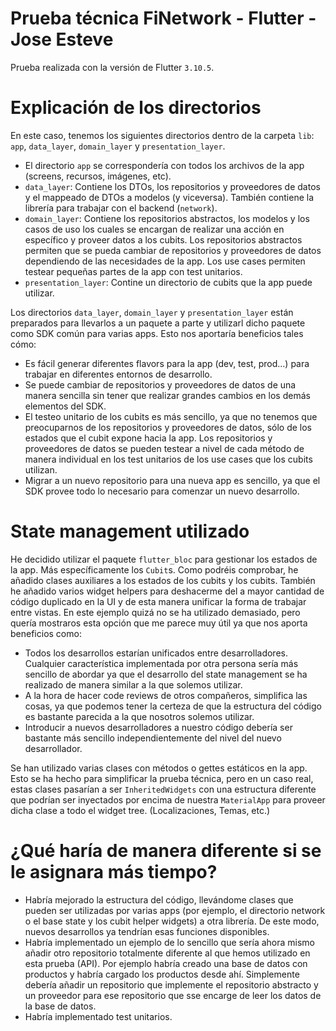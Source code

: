 # Prueba técnica FiNetwork - Flutter - Jose Esteve

Prueba realizada con la versión de Flutter `3.10.5`.

# Explicación de los directorios

En este caso, tenemos los siguientes directorios dentro de la carpeta `lib`: `app`, `data_layer`, `domain_layer` y `presentation_layer`.
  
- El directorio `app` se correspondería con todos los archivos de la app (screens, recursos, imágenes, etc).
- `data_layer`: Contiene los DTOs, los repositorios y proveedores de datos y el mappeado de DTOs a modelos (y viceversa). También contiene la librería para trabajar con el backend (`network`).
- `domain_layer`: Contiene los repositorios abstractos, los modelos y los casos de uso los cuales se encargan de realizar una acción en específico y proveer datos a los cubits. Los repositorios abstractos permiten que se pueda cambiar de repositorios y proveedores de datos dependiendo de las necesidades de la app. Los use cases permiten testear pequeñas partes de la app con test unitarios.
- `presentation_layer`: Contine un directorio de cubits que la app puede utilizar.

Los directorios `data_layer`, `domain_layer` y `presentation_layer` están preparados para llevarlos a un paquete a parte y utilizarl dicho paquete como SDK común para varias apps. Esto nos aportaría beneficios tales cómo:

- Es fácil generar diferentes flavors para la app (dev, test, prod...) para trabajar en diferentes entornos de desarrollo.
- Se puede cambiar de repositorios y proveedores de datos de una manera sencilla sin tener que realizar grandes cambios en los demás elementos del SDK.
- El testeo unitario de los cubits es más sencillo, ya que no tenemos que preocuparnos de los repositorios y proveedores de datos, sólo de los estados que el cubit expone hacia la app. Los repositorios y proveedores de datos se pueden testear a nivel de cada método de manera individual en los test unitarios de los use cases que los cubits utilizan.
- Migrar a un nuevo repositorio para una nueva app es sencillo, ya que el SDK provee todo lo necesario para comenzar un nuevo desarrollo.

# State management utilizado

He decidido utilizar el paquete `flutter_bloc` para gestionar los estados de la app. Más específicamente los `Cubit`s. Como podréis comprobar, he añadido clases auxiliares a los estados de los cubits y los cubits. También he añadido varios widget helpers para deshacerme del a mayor cantidad de código duplicado en la UI y de esta manera unificar la forma de trabajar entre vistas. En este ejemplo quizá no se ha utilizado demasiado, pero quería mostraros esta opción que me parece muy útil ya que nos aporta beneficios como:

- Todos los desarrollos estarían unificados entre desarrolladores. Cualquier característica implementada por otra persona sería más sencillo de abordar ya que el desarrollo del state management se ha realizado de manera similar a la que solemos utilizar.
- A la hora de hacer code reviews de otros compañeros, simplifica las cosas, ya que podemos tener la certeza de que la estructura del código es bastante parecida a la que nosotros solemos utilizar.
- Introducir a nuevos desarrolladores a nuestro código debería ser bastante más sencillo independientemente del nivel del nuevo desarrollador.

Se han utilizado varias clases con métodos o gettes estáticos en la app. Esto se ha hecho para simplificar la prueba técnica, pero en un caso real, estas clases pasarían a ser `InheritedWidgets` con una estructura diferente que podrían ser inyectados por encima de nuestra `MaterialApp` para proveer dicha clase a todo el widget tree. (Localizaciones, Temas, etc.)

# ¿Qué haría de manera diferente si se le asignara más tiempo?

- Habría mejorado la estructura del código, llevándome clases que pueden ser utilizadas por varias apps (por ejemplo, el directorio network o el base state y los cubit helper widgets) a otra librería. De este modo, nuevos desarrollos ya tendrían esas funciones disponibles.
- Habría implementado un ejemplo de lo sencillo que sería ahora mismo añadir otro repositorio totalmente diferente al que hemos utilizado en esta prueba (API). Por ejemplo habría creado una base de datos con productos y habría cargado los productos desde ahí. Simplemente debería añadir un repositorio que implemente el repositorio abstracto y un proveedor para ese repositorio que sse encarge de leer los datos de la base de datos.
- Habría implementado test unitarios.
